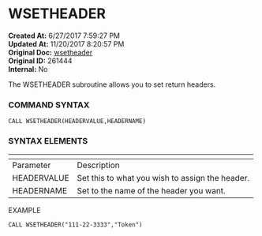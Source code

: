 # WSETHEADER

<PageHeader />

**Created At:** 6/27/2017 7:59:27 PM  
**Updated At:** 11/20/2017 8:20:57 PM  
**Original Doc:** [wsetheader](https://docs.zumasys.com/36566-mv-connect-api/wsetheader)  
**Original ID:** 261444  
**Internal:** No  


The WSETHEADER subroutine allows you to set return headers.

### **COMMAND SYNTAX**

```
CALL WSETHEADER(HEADERVALUE,HEADERNAME)
```

### **SYNTAX ELEMENTS**


| <!----> | <!----> |
| --- | --- |
| Parameter | Description |
| HEADERVALUE | Set this to what you wish to assign the header. |
| HEADERNAME | Set to the name of the header you want. |


EXAMPLE

```
CALL WSETHEADER("111-22-3333","Token")
```
